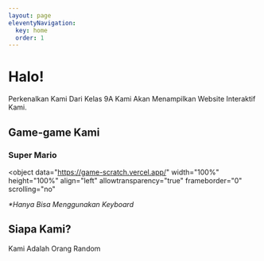 ```yaml
---
layout: page
eleventyNavigation:
  key: home
  order: 1
---
```


# Halo!
Perkenalkan Kami Dari Kelas 9A Kami Akan Menampilkan Website Interaktif Kami.

## Game-game Kami

### Super Mario

<object data="https://game-scratch.vercel.app/" width="100%" height="100%" align="left" allowtransparency="true" frameborder="0" scrolling="no"
</object>

<i>*Hanya Bisa Menggunakan Keyboard</i>

## Siapa Kami?
Kami Adalah Orang Random

